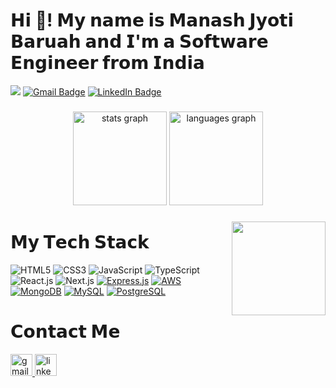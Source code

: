 
# 𝗛𝗶 👋! 𝗠𝘆 𝗻𝗮𝗺𝗲 𝗶𝘀 𝗠𝗮𝗻𝗮𝘀𝗵 𝗝𝘆𝗼𝘁𝗶 𝗕𝗮𝗿𝘂𝗮𝗵 𝗮𝗻𝗱 𝗜'𝗺 𝗮 𝗦𝗼𝗳𝘁𝘄𝗮𝗿𝗲 𝗘𝗻𝗴𝗶𝗻𝗲𝗲𝗿 𝗳𝗿𝗼𝗺 𝗜𝗻𝗱𝗶𝗮

[![](https://img.shields.io/website?color=0ab9e6&style=flat-square&up_message=manash.dev&url=https%3A%2F%2Fmanash.dev)](https://manash.dev)
[![Gmail Badge](https://img.shields.io/badge/-manashjbwork@gmail.com-c14438?style=flat&logo=Gmail&logoColor=white)](mailto:manashjbwork@gmail.com "Connect via Email")
[![LinkedIn Badge](https://img.shields.io/badge/-manashjb-0072b1?style=flat&logo=Linkedin&logoColor=white)](https://www.linkedin.com/in/manashjb/ "Connect on LinkedIn")


###

<div align="center">
  <img src="https://github-readme-stats.vercel.app/api?username=manashjbofficial&hide_title=false&hide_rank=false&show_icons=true&include_all_commits=true&count_private=true&disable_animations=false&theme=dracula&locale=en&hide_border=false" height="150" alt="stats graph"  />
  <img src="https://github-readme-stats.vercel.app/api/top-langs?username=manashjbofficial&locale=en&hide_title=false&layout=compact&card_width=320&langs_count=5&theme=dracula&hide_border=false" height="150" alt="languages graph"  />
</div>

###

<img align="right" height="150" src="https://media.giphy.com/media/iIqmM5tTjmpOB9mpbn/giphy.gif"  />

###
# 𝗠𝘆 𝗧𝗲𝗰𝗵 𝗦𝘁𝗮𝗰𝗸

![HTML5](https://img.shields.io/badge/-HTML5-%23E44D27?style=flat-square&logo=html5&logoColor=ffffff)
![CSS3](https://img.shields.io/badge/-CSS3-%231572B6?style=flat-square&logo=css3)
![JavaScript](https://img.shields.io/badge/-JavaScript-%23F7DF1C?style=flat-square&logo=javascript&logoColor=000000&labelColor=%23F7DF1C&color=%23FFCE5A)
![TypeScript](https://img.shields.io/badge/-TypeScript-007ACC?style=flat-square&logo=typescript&logoColor=white)
![React.js](https://img.shields.io/badge/-React.js-%23282C34?style=flat-square&logo=react)
![Next.js](https://img.shields.io/badge/-Next.js-%23000000?style=flat-square&logo=nextdotjs)
[![Express.js](https://img.shields.io/badge/-Express.js-%23404d59?style=flat-square&logo=express&logoColor=%2361dafb)](https://expressjs.com/)
[![AWS](https://img.shields.io/badge/-AWS-%23232f3e?style=flat-square&logo=amazon-aws&logoColor=%23FF9900)](https://aws.amazon.com/)
[![MongoDB](https://img.shields.io/badge/-MongoDB-%234ea94b?style=flat-square&logo=mongodb&logoColor=white)](https://www.mongodb.com/)
[![MySQL](https://img.shields.io/badge/-MySQL-%234479A1?style=flat-square&logo=mysql&logoColor=white)](https://www.mysql.com/)
[![PostgreSQL](https://img.shields.io/badge/-PostgreSQL-blue?style=flat-square&logo=postgresql&logoColor=white)](https://www.postgresql.org/)


###
# 𝗖𝗼𝗻𝘁𝗮𝗰𝘁 𝗠𝗲

<div align="left">
  <a href="mailto:manashjbwork@gmail.com" target="_blank">
    <img src="https://img.shields.io/static/v1?message=Gmail&logo=gmail&label=&color=D14836&logoColor=white&labelColor=&style=for-the-badge" height="35" alt="gmail logo"  />
  </a>
  <a href="https://www.linkedin.com/in/manashjb" target="_blank">
    <img src="https://img.shields.io/static/v1?message=LinkedIn&logo=linkedin&label=&color=0077B5&logoColor=white&labelColor=&style=for-the-badge" height="35" alt="linkedin logo"  />
  </a>
</div>

###

